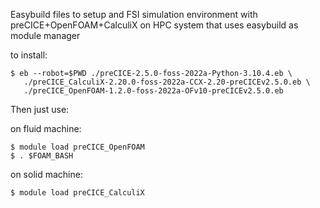 Easybuild files to setup and FSI simulation environment with
preCICE+OpenFOAM+CalculiX on HPC system that uses easybuild as module manager


to install:

	$ eb --robot=$PWD ./preCICE-2.5.0-foss-2022a-Python-3.10.4.eb \
	   ./preCICE_CalculiX-2.20.0-foss-2022a-CCX-2.20-preCICEv2.5.0.eb \
	   ./preCICE_OpenFOAM-1.2.0-foss-2022a-OFv10-preCICEv2.5.0.eb

Then just use:

on fluid machine:

	$ module load preCICE_OpenFOAM
	$ . $FOAM_BASH

on solid machine:

	$ module load preCICE_CalculiX
